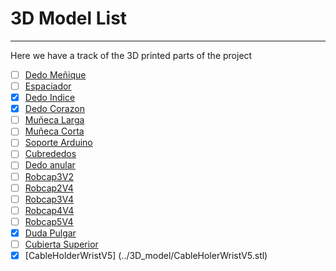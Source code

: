 # 3D Model List

---

Here we have a track of the 3D printed parts of the project

- [ ] [Dedo Meñique](../3D_model/Auriculaire3.stl)
- [ ] [Espaciador](../3D_model/Bolt_entretorise7.stl)
- [x] [Dedo Indice](../3D_model/Index3.stl)
- [x] [Dedo Corazon](../3D_model/Majeure3.stl)
- [ ] [Muñeca Larga](../3D_model/WristlargeV4.stl)
- [ ] [Muñeca Corta](../3D_model/WristsmallV4.stl)
- [ ] [Soporte Arduino](../3D_model/arduinosupport.stl)
- [ ] [Cubrededos](../3D_model/coverfinger1.stl)
- [ ] [Dedo anular](../3D_model/ringfinger3.stl)
- [ ] [Robcap3V2](../3D_model/robcap3V2.stl)
- [ ] [Robcap2V4](../3D_model/robcap2V4.stl)
- [ ] [Robcap3V4](../3D_model/robcap3V4.stl)
- [ ] [Robcap4V4](../3D_model/robcap4V4.stl)
- [ ] [Robcap5V4](../3D_model/robcap5V4.stl)
- [x] [Duda Pulgar](../3D_model/thumb5.stl)
- [ ] [Cubierta Superior](../3D_model/topsurface6.stl)
- [x] [CableHolderWristV5] (../3D_model/CableHolerWristV5.stl)

